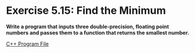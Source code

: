 # Exercise 5.15: Find the Minimum

**Write a program that inputs three double-precision, floating point numbers and passes them to a function that returns the smallest number.**

[C++ Program File](p05_15.cpp)